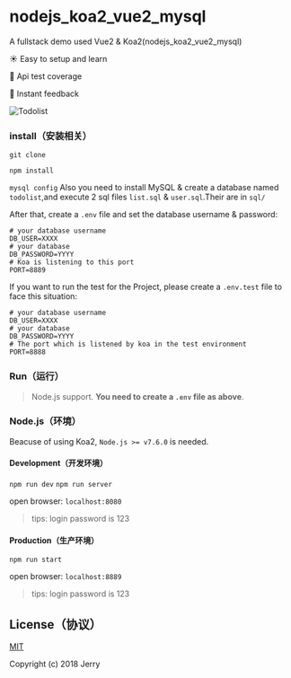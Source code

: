 # nodejs_koa2_vue2_mysql

A fullstack demo used Vue2 & Koa2(nodejs_koa2_vue2_mysql)

:sunny: Easy to setup and learn

:100: Api test coverage

:rocket: Instant feedback 


![Todolist](http://7xog0l.com1.z0.glb.clouddn.com/vue-koa-demo/todolist-5.gif 'todolist')

### install（安装相关）
`git clone `

`npm install`

`mysql config`
Also you need to install MySQL & create a database named `todolist`,and execute 2 sql files `list.sql` & `user.sql`.Their are in `sql/`

After that, create a `.env` file and set the database username & password:

```env
# your database username
DB_USER=XXXX
# your database
DB_PASSWORD=YYYY 
# Koa is listening to this port
PORT=8889
```

If you want to run the test for the Project, please create a `.env.test` file to face this situation:

```env
# your database username
DB_USER=XXXX
# your database
DB_PASSWORD=YYYY 
# The port which is listened by koa in the test environment
PORT=8888
```

### Run（运行）

> Node.js support. **You need to create a `.env` file as above**.

### Node.js（环境）

Beacuse of using Koa2, `Node.js >= v7.6.0` is needed.

#### Development（开发环境） 

`npm run dev`
`npm run server`

open browser: `localhost:8080`

> tips: login password is 123

#### Production（生产环境）

`npm run start` 

open browser: `localhost:8889`

> tips: login password is 123


## License（协议）

[MIT](http://opensource.org/licenses/MIT)

Copyright (c) 2018 Jerry


